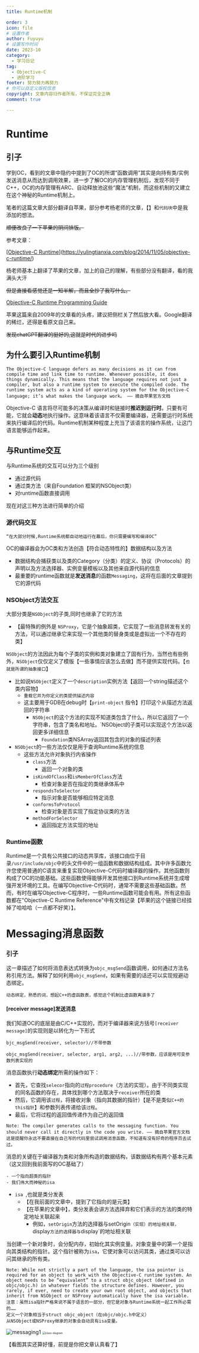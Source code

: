 ```yaml
---
title: Runtime机制

order: 3
icon: file
# 设置作者
author: Fuyuyu
# 设置写作时间
date: 2023-10
category:
  - 学习日记
tag:
  - Objective-C
  - 进阶学习
footer: 努力努力再努力
# 你可以自定义版权信息
copyright: 文章内容归作者所有，不保证完全正确
comment: true

---
```


# Runtime

## 引子

学到OC，看到的文章中隐约中提到了OC的所谓“函数调用”其实是向持有类/实例发送消息从而达到调用效果，进一步了解OC的内存管理机制后，发现不同于C++，OC的内存管理有ARC、自动释放池这些“魔法”机制，而这些机制的又建立在这个神秘的Runtime机制上。

笔者的这篇文章大部分翻译自苹果，部分参考杨老师的文章，【】和`代码块`中是我添加的想法。

~~顺便改良了一下苹果的阴间排版。~~

参考文章：

[[Objective-C Runtime](https://yulingtianxia.com/blog/2014/11/05/objective-c-runtime/)](https://yulingtianxia.com/blog/2014/11/05/objective-c-runtime/)

杨老师基本上翻译了苹果的文章，加上的自己的理解，有些部分没有翻译，看的我满头大汗

~~但是直接看感觉还是一知半解，而且全抄了我写什么。~~

[Objective-C Runtime Programming Guide](https://developer.apple.com/library/archive/documentation/Cocoa/Conceptual/ObjCRuntimeGuide/Introduction/Introduction.html#//apple_ref/doc/uid/TP40008048-CH1-SW1)

苹果这篇来自2009年的文章看的头疼，建议把侧栏关了然后放大看。Google翻译的稀烂，还得是看原文自己来。

~~发现chatGPT翻译的挺好的,这就是时代的进步吗~~

## 为什么要引入Runtime机制

```
The Objective-C language defers as many decisions as it can from compile time and link time to runtime. Whenever possible, it does things dynamically. This means that the language requires not just a compiler, but also a runtime system to execute the compiled code. The runtime system acts as a kind of operating system for the Objective-C language; it’s what makes the language work。 —— 摘自苹果官方文档
```

Objective-C 语言将尽可能多的决策从编译时和链接时**推迟到运行时**。只要有可能，它就会**动态**地执行操作。这意味着该语言不仅需要编译器，还需要运行时系统来执行编译后的代码。Runtime机制某种程度上充当了该语言的操作系统，让这门语言能够运作起来。

## 与Runtime交互

与Runtime系统的交互可以分为三个级别

- 通过源代码
- 通过类方法（来自Foundation 框架的NSObject类）
- 对runtime函数直接调用

现在对这三种方法进行简单的介绍

### 源代码交互

``“在大部分时候,Runtime系统都自动地运行在幕后，你只需要编写和编译OC”``

OC的编译器会为OC类和方法创造【符合动态特性的】数据结构以及方法

- 数据结构会捕获类以及类的Category（分类）的定义、协议（Protocols）的声明以及方法选择器、实例变量模板以及其他来自源代码的信息
- 最重要的runtime函数就是**发送消息**的函数`Messaging`，这将在后面的文章提到它的源代码

### NSObject方法交互

大部分类是`NSObject`的子类,同时也继承了它的方法

- 【最特殊的例外是 `NSProxy`，它是个抽象超类，它实现了一些消息转发有关的方法，可以通过继承它来实现一个其他类的替身类或是虚拟出一个不存在的类】

`NSObject`的方法因此为每个子类的实例和类对象建立了固有行为，当然也有些例外，`NSObject`仅仅定义了模版【一些事情应该怎么去做】而不提供实现代码。【`也就是所谓的抽象接口`】

- 比如说`NSObject`定义了一个`description`实例方法【返回一个string描述这个类内容物】
  - `重载它并为你定义的类提供描述内容`
  - 这主要用于GDB在debug时【`print-object` 指令】打印这个从描述方法返回的字符串
    - `NSObject`的这个方法的实现不知道类包含了什么，所以它返回了一个字符串，包含了类名和地址。`NSObject的子类可以实现这个方法以返回更多详细信息
      - `Foundation`类NSArray返回其包含的对象的描述列表
- `NSObject`的一些方法仅仅是用于查询Runtime系统的信息
  - 这些方法允许对象执行内省操作
    - `class`方法
      - 返回一个对象的类
    - `isKindOfClass`和`isMemberOfClass`方法
      - 检查对象是否在指定的类继承体系中
    - `respondsToSelector`
      - 指示对象是否能够相应特定消息
    - `conformsToProtocol`
      - 检查对象是否实现了指定协议类的方法
    - `methodForSelector`
      - 返回指定方法实现的地址

### Runtime函数

Runtime是一个具有公共接口的动态共享库，该接口由位于目录`/usr/include/objc`中的头文件中的一组函数和数据结构组成。其中许多函数允许您使用普通的C语言来重复实现Objective-C代码时编译器的操作。其他函数则构成了OC的功能基础。这些函数使得能够开发其他接口到Runtime系统并生成增强开发环境的工具。在编写Objective-C代码时，通常不需要这些基础函数。然而，有时在编写Objective-C程序时，一些Runtime函数可能会有用。所有这些函数都在"Objective-C Runtime Reference"中有文档记录【苹果的这个链接已经挂掉了哈哈哈（一点都不好笑）】。

# Messaging消息函数

### 引子

这一章描述了如何将消息表达式转换为`objc_msgSend`函数调用，如何通过方法名称引用方法。解释了如何利用`objc_msgSend`，如果有需要的话还可以实现规避动态绑定。

`动态绑定，熟悉的词，想起C++的虚函数表，感觉这个机制比虚函数离谱多了`

#### [receiver message]发送消息

我们知道OC的底层是由C/C++实现的，而对于编译器来说方括号`[receiver message]`的实现则是以转化为一下形式

`bjc_msgSend(receiver, selector)//不带参数`

`objc_msgSend(receiver, selector, arg1, arg2, ...)//带参数，应该是用可变参数列表实现的`

消息函数执行**动态绑定**所需的操作如下：

- 首先，它查找`selecor`指向的`过程procedure`（方法的实现）。由于不同类实现的同名函数的存在，具体找到哪个方法取决于`receiver`所在的类
- 然后，它调用该`过程`，将接收对象（指向其数据的指针）【是不是类似`C++的this指针`】和参数列表传递给该`过程`。
- 最后，它将过程的返回值传递作为自己的返回值

```
Note: The compiler generates calls to the messaging function. You should never call it directly in the code you write. —— 摘自苹果官方文档
这是提醒你永远不要直接在自己写的代码里尝试调用消息函数，不知道有没有好奇的程序员去试过。
```

消息的关键在于编译器为类和对象所构造的数据结构，该数据结构有两个基本元素（这又回到我前面写的OC基础了）

```
- 一个指向超类的指针
- 我们伟大而神秘的isa
```

- `isa `,也就是类分发表
  - 【在我前面的文章中，提到了它指向的是元类】
  - 【在苹果的文章中】，类分发表会讲方法选择弃和它们表示的方法的类的特定地址关联起来
    - 例如，`setOrigin`方法的选择器与setOrigin`（实现）的地址相关联，`display`方法的选择器与`display`的地址相关联

当创建一个新对象时，会分配内存，初始化其实例变量。对象变量中的第一个是指向其类结构的指针。这个指针被称为`isa`，它使对象可以访问其类，通过类可以访问其继承的所有类。

```
Note: While not strictly a part of the language, the isa pointer is required for an object to work with the Objective-C runtime system. An object needs to be “equivalent” to a struct objc_object (defined in objc/objc.h) in whatever fields the structure defines. However, you rarely, if ever, need to create your own root object, and objects that inherit from NSObject or NSProxy automatically have the isa variable.
注意：虽然isa指针严格来说不属于语言的一部分，但它是对象与Runtime系统一起工作所必需的……
定义一个对象相当于struct objc_object（在objc/objc.h中定义）
从NSObject或NSProxy继承的对象会自动具有isa变量。
```

![messaging1](https://developer.apple.com/library/archive/documentation/Cocoa/Conceptual/ObjCRuntimeGuide/Art/messaging1.gif) <img src="http://yulingtianxia.com/resources/Runtime/class-diagram.jpg" alt="class-diagram" style="zoom:50%;" />

【看图其实还算好懂，前提是你把文章认真看了】
